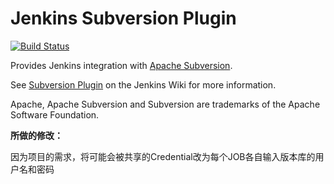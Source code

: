 Jenkins Subversion Plugin
=========================

[![Build Status](https://jenkins.ci.cloudbees.com/buildStatus/icon?job=plugins/subversion-plugin)](https://jenkins.ci.cloudbees.com/job/plugins/job/subversion-plugin/)

Provides Jenkins integration with [Apache Subversion](http://subversion.apache.org/).

See [Subversion Plugin](https://wiki.jenkins-ci.org/display/JENKINS/Subversion+Plugin) on the Jenkins Wiki for more information.

Apache, Apache Subversion and Subversion are trademarks of the Apache Software Foundation.

**所做的修改：**

因为项目的需求，将可能会被共享的Credential改为每个JOB各自输入版本库的用户名和密码